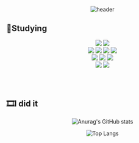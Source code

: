 <div align="center"> 
    
![header](https://capsule-render.vercel.app/api?type=waving&color=auto&height=150&section=header&text=SeoungYoung&fontSize=80&Align=Center)

</div>

<h2>🧾Studying</h2>
<p align="center">    
    <img src="https://img.shields.io/badge/JAVA-FF160B?style=flat-square&logo=JAVA&logoColor=white" />
    <img src="https://img.shields.io/badge/JavaScript-F7DF1E?style=flat-square&logo=JavaScript&logoColor=white"/>
<br>
    <img src="https://img.shields.io/badge/Node.js-339933?style=flat-square&logo=Node.js&logoColor=white"/>
    <img src="https://img.shields.io/badge/HTML5-E34F26?style=flat-square&logo=HTML5&logoColor=white"/>
    <img src="https://img.shields.io/badge/CSS3-1572B6?style=flat-square&logo=CSS3&logoColor=white"/>
    <img src="https://img.shields.io/badge/jQuery-0769AD?style=flat-square&logo=jQuery&logoColor=white"/>
<br>
    <img src="https://img.shields.io/badge/Spring-6DB33F?style=flat-square&logo=Spring&logoColor=white"/>
    <img src="https://img.shields.io/badge/IntelliJ IDEA-000000?style=flat-square&logo=Spring&logoColor=white"/>
    <img src="https://img.shields.io/badge/Visual Studio Code-007ACC?style=flat-square&logo=Visual Studio Code&logoColor=white"/>
<br>
    <img src="https://img.shields.io/badge/MySQL-4479A1?style=flat-square&logo=MySQL&logoColor=white"/>
    <img src="https://img.shields.io/badge/GitHub-181717?style=flat-square&logo=GitHub&logoColor=white"/>
</p>

<br>
<br>

<h2>🎞I did it</h2>
<div align="center"> 
    
![Anurag's GitHub stats](https://github-readme-stats.vercel.app/api?username=osy8814&card_width=450&count_private=true&show_icons=true&theme=tokyonight)
    
![Top Langs](https://github-readme-stats.vercel.app/api/top-langs/?username=osy8814&layout=compact&card_width=400&count_private=true&theme=tokyonight)
</div>

